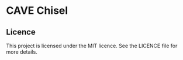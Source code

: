 # CAVE Chisel

## Licence

This project is licensed under the MIT licence. See the LICENCE file for more details.
